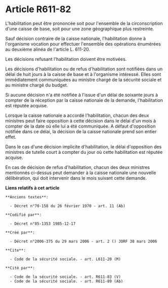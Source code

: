 # Article R611-82

L'habilitation peut être prononcée soit pour l'ensemble de la circonscription d'une caisse de base, soit pour une zone
géographique plus restreinte.

Sauf décision contraire de la caisse nationale, l'habilitation donne à l'organisme vocation pour effectuer l'ensemble des
opérations énumérées au deuxième alinéa de l'article L. 611-20.

Les décisions refusant l'habilitation doivent être motivées.

Les décisions d'habilitation ou de refus d'habilitation sont notifiées dans un délai de huit jours à la caisse de base et à
l'organisme intéressé. Elles sont immédiatement communiquées au ministre chargé de la sécurité sociale et au ministre chargé
du budget.

Si aucune décision n'a été notifiée à l'issue d'un délai de soixante jours à compter de la réception par la caisse nationale
de la demande, l'habilitation est réputée acquise.

Lorsque la caisse nationale a accordé l'habilitation, chacun des deux ministres peut faire opposition à cette décision dans
le délai d'un mois à compter de la date où elle lui a été communiquée. A défaut d'opposition notifiée dans ce délai, la
décision de la caisse nationale prend son entier effet.

Dans le cas d'une décision implicite d'habilitation, le délai d'opposition des ministres de tutelle court à compter du jour
où cette habilitation est réputée acquise.

En cas de décision de refus d'habilitation, chacun des deux ministres mentionnés ci-dessus peut demander à la caisse
nationale une nouvelle délibération, qui doit intervenir dans le mois suivant cette demande.

**Liens relatifs à cet article**

	**Anciens textes**:

	  - Décret n°70-158 du 26 février 1970 - art. 11 (Ab)

	**Codifié par**:

	  - Décret n°85-1353 1985-12-17

	**Créé par**:

	  - Décret n°2006-375 du 29 mars 2006 - art. 2 () JORF 30 mars 2006

	**Cite**:

	  - Code de la sécurité sociale. - art. L611-20 (M)

	**Cité par**:

	  - Code de la sécurité sociale. - art. R611-83 (V)
	  - Code de la sécurité sociale. - art. R611-89 (Ab)
